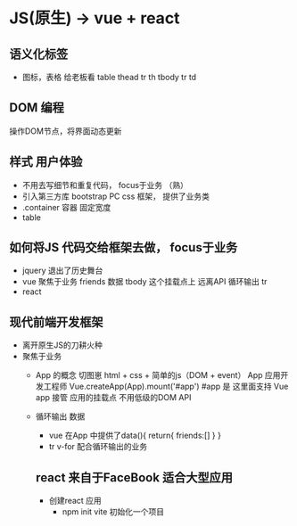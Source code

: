 # JS(原生) -> vue + react

## 语义化标签
  - 图标，表格 给老板看
  table
   thead
      tr
        th
   tbody
      tr 
        td
## DOM 编程  
  操作DOM节点，将界面动态更新

## 样式 用户体验
  - 不用去写细节和重复代码， focus于业务 （熟）
  - 引入第三方库 bootstrap PC css 框架， 提供了业务类  
  - .container 容器 固定宽度
  - table 

## 如何将JS 代码交给框架去做， focus于**业务**

- jquery 退出了历史舞台
- vue
    聚焦于业务
    friends 数据
    tbody 这个挂载点上
    远离API 循环输出 tr
- react

## 现代前端开发框架
- 离开原生JS的刀耕火种
- 聚焦于业务 
   - App 的概念
   切图崽 html + css + 简单的js（DOM + event）
   App 应用开发工程师
   Vue.createApp(App).mount('#app')
   #app 是 这里面支持 Vue app  接管 应用的挂载点
   不用低级的DOM API 
   - 循环输出 数据
       - vue 在App 中提供了data(){
        return{
          friends:[]
        }
       }
       - tr v-for 配合循环输出的业务

       ## react 来自于FaceBook 适合大型应用
       - 创建react 应用
          - npm init vite 初始化一个项目
        